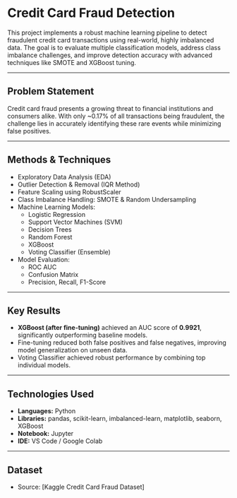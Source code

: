 # Credit Card Fraud Detection

This project implements a robust machine learning pipeline to detect fraudulent credit card transactions using real-world, highly imbalanced data. The goal is to evaluate multiple classification models, address class imbalance challenges, and improve detection accuracy with advanced techniques like SMOTE and XGBoost tuning.

---

## Problem Statement

Credit card fraud presents a growing threat to financial institutions and consumers alike. With only ~0.17% of all transactions being fraudulent, the challenge lies in accurately identifying these rare events while minimizing false positives.

---

## Methods & Techniques

- Exploratory Data Analysis (EDA)  
- Outlier Detection & Removal (IQR Method)  
- Feature Scaling using RobustScaler  
- Class Imbalance Handling: SMOTE & Random Undersampling  
- Machine Learning Models:
  - Logistic Regression  
  - Support Vector Machines (SVM)  
  - Decision Trees  
  - Random Forest  
  - XGBoost  
  - Voting Classifier (Ensemble)  
- Model Evaluation:
  - ROC AUC
  - Confusion Matrix
  - Precision, Recall, F1-Score


---

## Key Results

- **XGBoost (after fine-tuning)** achieved an AUC score of **0.9921**, significantly outperforming baseline models.
- Fine-tuning reduced both false positives and false negatives, improving model generalization on unseen data.
- Voting Classifier achieved robust performance by combining top individual models.

---

## Technologies Used

- **Languages:** Python  
- **Libraries:** pandas, scikit-learn, imbalanced-learn, matplotlib, seaborn, XGBoost  
- **Notebook:** Jupyter  
- **IDE:** VS Code / Google Colab  

---

##  Dataset

- Source: [Kaggle Credit Card Fraud Dataset]
